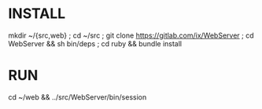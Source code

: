 # INSTALL
mkdir ~/{src,web}              ; cd ~/src ;
git clone https://gitlab.com/ix/WebServer ;
cd WebServer && sh bin/deps               ;
cd ruby && bundle install

# RUN
cd ~/web && ../src/WebServer/bin/session
